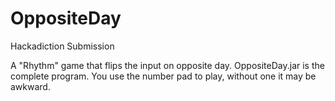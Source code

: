 # OppositeDay
Hackadiction Submission

A "Rhythm" game that flips the input on opposite day. 
OppositeDay.jar is the complete program. 
You use the number pad to play, without one it may be awkward.
